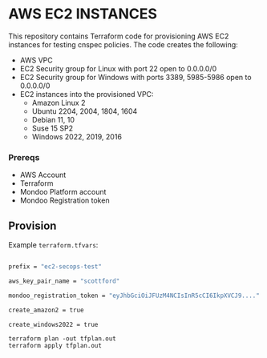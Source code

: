 # AWS EC2 INSTANCES

This repository contains Terraform code for provisioning AWS EC2 instances for testing cnspec policies. The code creates the following:

- AWS VPC
- EC2 Security group for Linux with port 22 open to 0.0.0.0/0
- EC2 Security group for Windows with ports 3389, 5985-5986 open to 0.0.0.0/0
- EC2 instances into the provisioned VPC:
  - Amazon Linux 2
  - Ubuntu 2204, 2004, 1804, 1604
  - Debian 11, 10
  - Suse 15 SP2
  - Windows 2022, 2019, 2016

### Prereqs

- AWS Account
- Terraform
- Mondoo Platform account
- Mondoo Registration token

## Provision

Example `terraform.tfvars`:

```bash

prefix = "ec2-secops-test"

aws_key_pair_name = "scottford"

mondoo_registration_token = "eyJhbGciOiJFUzM4NCIsInR5cCI6IkpXVCJ9...."

create_amazon2 = true

create_windows2022 = true
```

```
terraform plan -out tfplan.out
terraform apply tfplan.out
```

